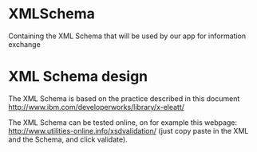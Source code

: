 XMLSchema
=========

Containing the XML Schema that will be used by our app for information exchange

# XML Schema design

The XML Schema is based on the practice described in this document http://www.ibm.com/developerworks/library/x-eleatt/

The XML Schema can be tested online, on for example this webpage: http://www.utilities-online.info/xsdvalidation/ (just copy paste in the XML and the Schema, and click validate).
